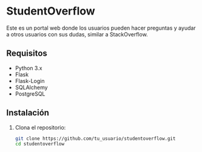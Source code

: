 # StudentOverflow

Este es un portal web donde los usuarios pueden hacer preguntas y ayudar a otros usuarios con sus dudas, similar a StackOverflow.

## Requisitos

- Python 3.x
- Flask
- Flask-Login
- SQLAlchemy
- PostgreSQL

## Instalación

1. Clona el repositorio:
   ```bash
   git clone https://github.com/tu_usuario/studentoverflow.git
   cd studentoverflow

